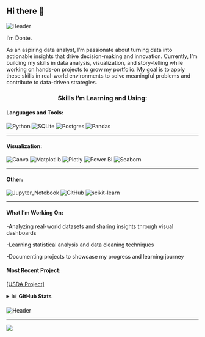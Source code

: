 ## Hi there 👋


![Header](https://github.com/Johnson02468/Johnson02468/blob/db0d6c97fe0e61f1d5631f31187c36c80f3cadcf/Untitled%20design%208.png)


I’m Donte. 


As an aspiring data analyst, I’m passionate about turning data into actionable insights that drive decision-making and innovation. Currently, I’m building my skills in data analysis, visualization, and story-telling while working on hands-on projects to grow my portfolio. My goal is to apply these skills in real-world environments to solve meaningful problems and contribute to data-driven strategies.


<h3 style="text-align:center"> Skills I’m Learning and Using:</h3>


<h4>Languages and Tools:</h4>

![Python](https://img.shields.io/badge/python-3670A0?style=for-the-badge&logo=python&logoColor=ffdd54) ![SQLite](https://img.shields.io/badge/sqlite-%2307405e.svg?style=for-the-badge&logo=sqlite&logoColor=white) ![Postgres](https://img.shields.io/badge/postgres-%23316192.svg?style=for-the-badge&logo=postgresql&logoColor=white) ![Pandas](https://img.shields.io/badge/pandas-%23150458.svg?style=for-the-badge&logo=pandas&logoColor=white)
<hr>
<h4>Visualization:</h4> 

![Canva](https://img.shields.io/badge/Canva-%2300C4CC.svg?style=for-the-badge&logo=Canva&logoColor=white) ![Matplotlib](https://img.shields.io/badge/Matplotlib-%23ffffff.svg?style=for-the-badge&logo=Matplotlib&logoColor=black) ![Plotly](https://img.shields.io/badge/Plotly-%233F4F75.svg?style=for-the-badge&logo=plotly&logoColor=white) ![Power Bi](https://img.shields.io/badge/power_bi-F2C811?style=for-the-badge&logo=powerbi&logoColor=black) ![Seaborn](https://img.shields.io/badge/Seaborn-3670A0?style=for-the-badge&logo=Seaborn&logoColor=ffdd54)
<hr>

<h4>Other:</h4> 

![Jupyter_Notebook](https://img.shields.io/badge/Jupyter_Notebook-%23150458.svg?style=for-the-badge&logo=Jupyter_Notebook&logoColor=white) ![GitHub](https://img.shields.io/badge/GitHub-%2300C4CC.svg?style=for-the-badge&logo=GitHub&logoColor=white) ![scikit-learn](https://img.shields.io/badge/scikit--learn-%23F7931E.svg?style=for-the-badge&logo=scikit-learn&logoColor=white)


<hr>
<h4>What I’m Working On:</h4>

-Analyzing real-world datasets and sharing insights through visual dashboards 

-Learning statistical analysis and data cleaning techniques 

-Documenting projects to showcase my progress and learning journey 
</p>
</div>

<h4>Most Recent Project:</h4>

<a href="https://github.com/Johnson02468/Johnson248/blob/main/USDA/USDA%20Commodity%20Project-Final.ipynb">[USDA Project]</a>

 
<details>
  <summary><b>📊 GitHub Stats</b></summary>

  <br/>

  ![GitHub Stats](https://github-readme-stats.vercel.app/api?username=Johnson02468&theme=dark&hide_border=false&include_all_commits=false&count_private=false)

  ![GitHub Streak](https://nirzak-streak-stats.vercel.app/?user=Johnson02468&theme=dark&hide_border=false)

  ![Top Languages](https://github-readme-stats.vercel.app/api/top-langs/?username=Johnson02468&theme=dark&hide_border=false&layout=compact)

</details>

![Header](https://github.com/Johnson02468/Johnson02468/blob/db0d6c97fe0e61f1d5631f31187c36c80f3cadcf/Untitled%20design%208.png)

---
[![](https://visitcount.itsvg.in/api?id=Johnson02468&icon=0&color=0)](https://visitcount.itsvg.in)

<!-- Proudly created with GPRM ( https://gprm.itsvg.in ) -->


<!--
**Johnson02468/Johnson02468** is a ✨ _special_ ✨ repository because its `README.md` (this file) appears on your GitHub profile.

Here are some ideas to get you started:

- 🔭 I’m currently working on ...
- 🌱 I’m currently learning ...
- 👯 I’m looking to collaborate on ...
- 🤔 I’m looking for help with ...
- 💬 Ask me about ...
- 📫 How to reach me: ...
- 😄 Pronouns: ...
- ⚡ Fun fact: ...
-->
